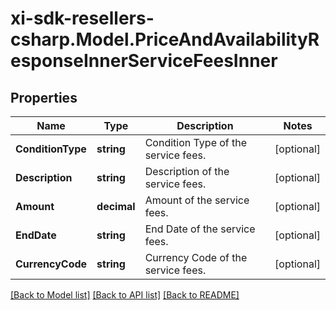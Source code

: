 # xi-sdk-resellers-csharp.Model.PriceAndAvailabilityResponseInnerServiceFeesInner

## Properties

Name | Type | Description | Notes
------------ | ------------- | ------------- | -------------
**ConditionType** | **string** | Condition Type of the service fees. | [optional] 
**Description** | **string** | Description of the service fees. | [optional] 
**Amount** | **decimal** | Amount of the service fees. | [optional] 
**EndDate** | **string** | End Date of the service fees. | [optional] 
**CurrencyCode** | **string** | Currency Code of the service fees. | [optional] 

[[Back to Model list]](../README.md#documentation-for-models) [[Back to API list]](../README.md#documentation-for-api-endpoints) [[Back to README]](../README.md)

